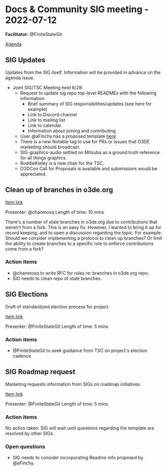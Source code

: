 # Docs & Community SIG meeting - 2022-07-12

**Facilitator:** @FiniteStateGit

[Agenda](https://github.com/o3de/sig-docs-community/issues/44)

## SIG Updates

Updates from the SIG itself. Information will be provided in advance on the agenda issue.

- Joint SIG/TSC Meeting held 6/28:
    - Request to update sig repo top-level READMEs with the following information:
        - Brief summary of SIG responsibilities/updates (see here for example)
        - Link to Discord channel
        - Link to mailing list
        - Link to calendar
        - Information about joining and contributing.
    - User @aFinchy has a proposed template [here](https://docs.google.com/document/d/1Uuz0mvEOMcXBAzcJpop7EqFGzbU2nhXK52wG_c_ls08/edit)
    - There is a new Notable tag to use for PRs or Issues that O3DE marketing should broadcast.
    - SIG-graphics-audio settled on Mitsuba as a ground truth reference for all things graphics.
    - RoddieKieley is a new chair for the TSC.
    - O3DCon Call for Proposals is available and submissions would be appreciated.

## Clean up of branches in o3de.org

[Item link](https://github.com/o3de/sig-docs-community/issues/44#issuecomment-1170543152)

Presenter: @chanmosq
Length of time: 10 mins

There's a number of stale branches in o3de.org due to contributions that weren't from a fork. This is an easy fix. However, I wanted to bring it up for record keeping, and to open a discussion regarding the topic. For example: Should we consider implementing a protocol to clean up branches? Or limit the ability to create branches to a specific role to enforce contributions come from a fork?

### Action items

* @chanmosq to write RFC for rules re: branches in o3de.org repo.
* SIG needs to clean repo of stale branches.

## SIG Elections

Draft of standardized election process for project.

[Item link](https://github.com/o3de/sig-docs-community/issues/44#issuecomment-1182120297)

Presenter: @FiniteStateGit
Length of time: 5 mins

### Action items

* @FiniteStateGit to seek guidance from TSC on project's election cadence.

## SIG Roadmap request

Marketing requests information from SIGs on roadmap initiatives.

[Item link](https://github.com/o3de/sig-docs-community/issues/44#issuecomment-1182120297)

Presenter: @FiniteStateGit
Length of time: 5 mins

### Action items

No action taken.  SIG will wait until questions regarding the template are resolved by other SIGs.

### Open questions

* SIG needs to consider incorporating Readme info proposed by @aFinchy.
